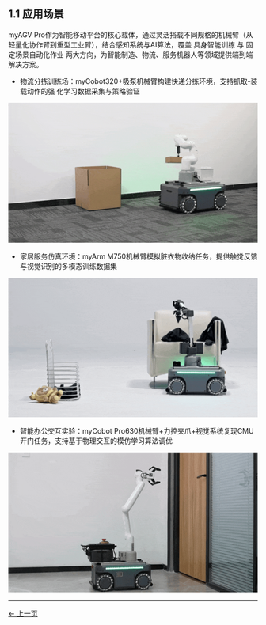 ## 1.1 应用场景
myAGV Pro作为智能移动平台的核心载体，通过灵活搭载不同规格的机械臂（从轻量化协作臂到重型工业臂），结合感知系统与AI算法，覆盖  具身智能训练  与  固定场景自动化作业  两大方向，为智能制造、物流、服务机器人等领域提供端到端解决方案。

- 物流分拣训练场：myCobot320+吸泵机械臂构建快递分拣环境，支持抓取-装载动作的强  化学习数据采集与策略验证

![CheckTheBox](../resources/1-ProductIntroduction/LogisticsSorting.gif)

- 家居服务仿真环境：myArm M750机械臂模拟脏衣物收纳任务，提供触觉反馈与视觉识别的多模态训练数据集

![CheckTheBox](../resources/1-ProductIntroduction/HomeServiceSimulation.gif)

- 智能办公交互实验：myCobot Pro630机械臂+力控夹爪+视觉系统复现CMU开门任务，支持基于物理交互的模仿学习算法调优

![CheckTheBox](../resources/1-ProductIntroduction/SmartOfficeInteractionExperiment.gif)

---

[← 上一页](README.md)
